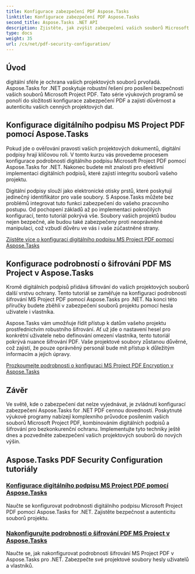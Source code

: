 ```yaml
---
title: Konfigurace zabezpečení PDF Aspose.Tasks
linktitle: Konfigurace zabezpečení PDF Aspose.Tasks
second_title: Aspose.Tasks .NET API
description: Zjistěte, jak zvýšit zabezpečení vašich souborů Microsoft Project PDF pomocí Aspose.Tasks for .NET. Naučte se techniky digitálního podpisu a šifrování.
type: docs
weight: 35
url: /cs/net/pdf-security-configuration/
---
```

## Úvod

digitální sféře je ochrana vašich projektových souborů prvořadá. Aspose.Tasks for .NET poskytuje robustní řešení pro posílení bezpečnosti vašich souborů Microsoft Project PDF. Tato série výukových programů se ponoří do složitosti konfigurace zabezpečení PDF a zajistí důvěrnost a autenticitu vašich cenných projektových dat.

## Konfigurace digitálního podpisu MS Project PDF pomocí Aspose.Tasks

Pokud jde o ověřování pravosti vašich projektových dokumentů, digitální podpisy hrají klíčovou roli. V tomto kurzu vás provedeme procesem konfigurace podrobností digitálního podpisu Microsoft Project PDF pomocí Aspose.Tasks for .NET. Nakonec budete mít znalosti pro efektivní implementaci digitálních podpisů, které zajistí integritu souborů vašeho projektu.

Digitální podpisy slouží jako elektronické otisky prstů, které poskytují jedinečný identifikátor pro vaše soubory. S Aspose.Tasks můžete bez problémů integrovat tuto funkci zabezpečení do vašeho pracovního postupu. Od pochopení základů až po implementaci pokročilých konfigurací, tento tutoriál pokrývá vše. Soubory vašich projektů budou nejen bezpečné, ale budou také zabezpečeny proti neoprávněné manipulaci, což vzbudí důvěru ve vás i vaše zúčastněné strany.

[Zjistěte více o konfiguraci digitálního podpisu MS Project PDF pomocí Aspose.Tasks](./pdf-digital-signature-details/)

## Konfigurace podrobností o šifrování PDF MS Project v Aspose.Tasks

Kromě digitálních podpisů přidává šifrování do vašich projektových souborů další vrstvu ochrany. Tento tutoriál se zaměřuje na konfiguraci podrobností šifrování MS Project PDF pomocí Aspose.Tasks pro .NET. Na konci této příručky budete zběhlí v zabezpečení souborů projektu pomocí hesla uživatele i vlastníka.

Aspose.Tasks vám umožňuje řídit přístup k datům vašeho projektu prostřednictvím robustního šifrování. Ať už jde o nastavení hesel pro konkrétní uživatele nebo definování omezení vlastníka, tento tutoriál pokrývá nuance šifrování PDF. Vaše projektové soubory zůstanou důvěrné, což zajistí, že pouze oprávněný personál bude mít přístup k důležitým informacím a jejich úpravy.

[Prozkoumejte podrobnosti o konfiguraci MS Project PDF Encryption v Aspose.Tasks](./pdf-encryption-details/)

## Závěr

Ve světě, kde o zabezpečení dat nelze vyjednávat, je zvládnutí konfigurací zabezpečení Aspose.Tasks for .NET PDF cennou dovedností. Poskytnuté výukové programy nabízejí komplexního průvodce posílením vašich souborů Microsoft Project PDF, kombinováním digitálních podpisů a šifrování pro bezkonkurenční ochranu. Implementujte tyto techniky ještě dnes a pozvedněte zabezpečení vašich projektových souborů do nových výšin.

## Aspose.Tasks PDF Security Configuration tutoriály
### [Konfigurace digitálního podpisu MS Project PDF pomocí Aspose.Tasks](./pdf-digital-signature-details/)
Naučte se konfigurovat podrobnosti digitálního podpisu Microsoft Project PDF pomocí Aspose.Tasks for .NET. Zajistěte bezpečnost a autenticitu souborů projektu.
### [Nakonfigurujte podrobnosti o šifrování PDF MS Project v Aspose.Tasks](./pdf-encryption-details/)
Naučte se, jak nakonfigurovat podrobnosti šifrování MS Project PDF v Aspose.Tasks pro .NET. Zabezpečte své projektové soubory hesly uživatelů a vlastníků.